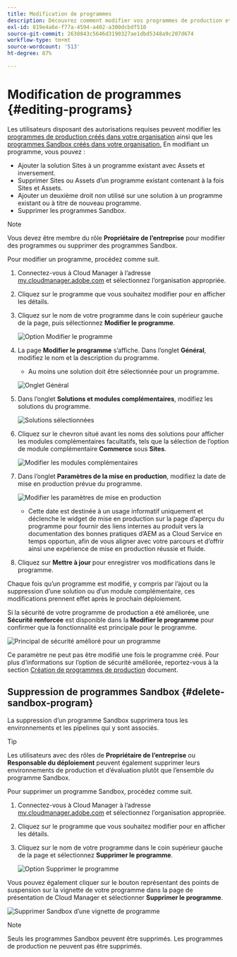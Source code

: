```yaml
---
title: Modification de programmes
description: Découvrez comment modifier vos programmes de production et Sandbox pour ajuster leurs options après les avoir créés.
exl-id: 819e4a6e-f77a-4594-a402-a300dcbdf510
source-git-commit: 2638843c5646d3190327ae1dbd5348a9c207d674
workflow-type: tm+mt
source-wordcount: '513'
ht-degree: 87%

---
```


# Modification de programmes {#editing-programs}

Les utilisateurs disposant des autorisations requises peuvent modifier les [programmes de production créés dans votre organisation](creating-production-programs.md) ainsi que les [programmes Sandbox créés dans votre organisation.](creating-sandbox-programs.md) En modifiant un programme, vous pouvez :

* Ajouter la solution Sites à un programme existant avec Assets et inversement.
* Supprimer Sites ou Assets d’un programme existant contenant à la fois Sites et Assets.
* Ajouter un deuxième droit non utilisé sur une solution à un programme existant ou à titre de nouveau programme.
* Supprimer les programmes Sandbox.

>[!NOTE]
>
>Vous devez être membre du rôle **Propriétaire de l’entreprise** pour modifier des programmes ou supprimer des programmes Sandbox.

Pour modifier un programme, procédez comme suit.

1. Connectez-vous à Cloud Manager à l’adresse [my.cloudmanager.adobe.com](https://my.cloudmanager.adobe.com/) et sélectionnez l’organisation appropriée.

1. Cliquez sur le programme que vous souhaitez modifier pour en afficher les détails.

1. Cliquez sur le nom de votre programme dans le coin supérieur gauche de la page, puis sélectionnez **Modifier le programme**.

   ![Option Modifier le programme](assets/edit-program-overview.png)

1. La page **Modifier le programme** s’affiche. Dans l’onglet **Général**, modifiez le nom et la description du programme.

   * Au moins une solution doit être sélectionnée pour un programme.

   ![Onglet Général](assets/edit-program-prod1.png)

1. Dans l’onglet **Solutions et modules complémentaires**, modifiez les solutions du programme.

   ![Solutions sélectionnées](assets/edit-prg.png)

1. Cliquez sur le chevron situé avant les noms des solutions pour afficher les modules complémentaires facultatifs, tels que la sélection de l’option de module complémentaire **Commerce** sous **Sites**.

   ![Modifier les modules complémentaires](assets/edit-program-add-on.png)

1. Dans l’onglet **Paramètres de la mise en production**, modifiez la date de mise en production prévue du programme.

   ![Modifier les paramètres de mise en production](assets/edit-program-go-live.png)

   * Cette date est destinée à un usage informatif uniquement et déclenche le widget de mise en production sur la page d’aperçu du programme pour fournir des liens internes au produit vers la documentation des bonnes pratiques d’AEM as a Cloud Service en temps opportun, afin de vous aligner avec votre parcours et d’offrir ainsi une expérience de mise en production réussie et fluide.

1. Cliquez sur **Mettre à jour** pour enregistrer vos modifications dans le programme.

Chaque fois qu’un programme est modifié, y compris par l’ajout ou la suppression d’une solution ou d’un module complémentaire, ces modifications prennent effet après le prochain déploiement.

Si la sécurité de votre programme de production a été améliorée, une **Sécurité renforcée** est disponible dans la **Modifier le programme** pour confirmer que la fonctionnalité est principale pour le programme.

![Principal de sécurité amélioré pour un programme](assets/edit-program-enhanced.png)

Ce paramètre ne peut pas être modifié une fois le programme créé. Pour plus d’informations sur l’option de sécurité améliorée, reportez-vous à la section [Création de programmes de production](creating-production-programs.md) document.

## Suppression de programmes Sandbox {#delete-sandbox-program}

La suppression d’un programme Sandbox supprimera tous les environnements et les pipelines qui y sont associés.

>[!TIP]
>
>Les utilisateurs avec des rôles de **Propriétaire de l’entreprise** ou **Responsable du déploiement** peuvent également supprimer leurs environnements de production et d’évaluation plutôt que l’ensemble du programme Sandbox.

Pour supprimer un programme Sandbox, procédez comme suit.

1. Connectez-vous à Cloud Manager à l’adresse [my.cloudmanager.adobe.com](https://my.cloudmanager.adobe.com/) et sélectionnez l’organisation appropriée.

1. Cliquez sur le programme que vous souhaitez modifier pour en afficher les détails.

1. Cliquez sur le nom de votre programme dans le coin supérieur gauche de la page et sélectionnez **Supprimer le programme**.

   ![Option Supprimer le programme](assets/delete-sandbox1.png)

Vous pouvez également cliquer sur le bouton représentant des points de suspension sur la vignette de votre programme dans la page de présentation de Cloud Manager et sélectionner **Supprimer le programme**.

![Supprimer Sandbox d’une vignette de programme](assets/delete-sandbox2.png)

>[!NOTE]
>
>Seuls les programmes Sandbox peuvent être supprimés. Les programmes de production ne peuvent pas être supprimés.
